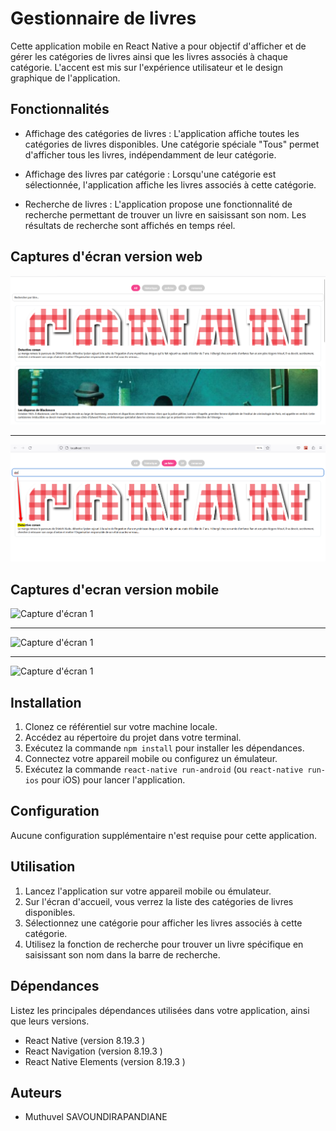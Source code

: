 # Gestionnaire de livres

Cette application mobile en React Native a pour objectif d'afficher et de gérer les catégories de livres ainsi que les livres associés à chaque catégorie. L'accent est mis sur l'expérience utilisateur et le design graphique de l'application.

## Fonctionnalités

- Affichage des catégories de livres : L'application affiche toutes les catégories de livres disponibles. Une catégorie spéciale "Tous" permet d'afficher tous les livres, indépendamment de leur catégorie.

- Affichage des livres par catégorie : Lorsqu'une catégorie est sélectionnée, l'application affiche les livres associés à cette catégorie.
  
- Recherche de livres : L'application propose une fonctionnalité de recherche permettant de trouver un livre en saisissant son nom. Les résultats de recherche sont affichés en temps réel.

## Captures d'écran version web 

![Capture d'écran 1](./images/screen1.png)

------------------------------------------------------------------------------------------------------------------------------

![Capture d'écran 2](./images/screen2.png)


## Captures d'ecran version mobile 

![Capture d'écran 1](./images/screen3.png)


------------------------------------------------------------------------------------------------------------------------------

![Capture d'écran 1](./images/screen4.png)


------------------------------------------------------------------------------------------------------------------------------

![Capture d'écran 1](./images/screen5.png)



## Installation

1. Clonez ce référentiel sur votre machine locale.
2. Accédez au répertoire du projet dans votre terminal.
3. Exécutez la commande `npm install` pour installer les dépendances.
4. Connectez votre appareil mobile ou configurez un émulateur.
5. Exécutez la commande `react-native run-android` (ou `react-native run-ios` pour iOS) pour lancer l'application.

## Configuration

Aucune configuration supplémentaire n'est requise pour cette application.

## Utilisation

1. Lancez l'application sur votre appareil mobile ou émulateur.
2. Sur l'écran d'accueil, vous verrez la liste des catégories de livres disponibles.
3. Sélectionnez une catégorie pour afficher les livres associés à cette catégorie.
4. Utilisez la fonction de recherche pour trouver un livre spécifique en saisissant son nom dans la barre de recherche.

## Dépendances

Listez les principales dépendances utilisées dans votre application, ainsi que leurs versions.

- React Native (version 8.19.3 )
- React Navigation (version 8.19.3 )
- React Native Elements (version 8.19.3 )


## Auteurs

- Muthuvel SAVOUNDIRAPANDIANE



